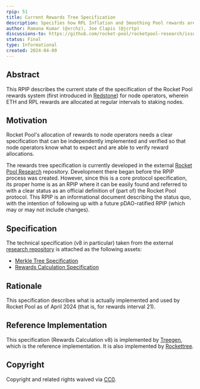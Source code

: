 ```yaml
---
rpip: 51
title: Current Rewards Tree Specification
description: Specifies how RPL Inflation and Smoothing Pool rewards are allocated to node operators
author: Ramana Kumar (@xrchz), Joe Clapis (@jcrtp)
discussions-to: https://github.com/rocket-pool/rocketpool-research/issues
status: Final
type: Informational
created: 2024-04-09
---
```


## Abstract
This RPIP describes the current state of the specification of the Rocket Pool rewards system (first introduced in [Redstone](https://medium.com/rocket-pool/rocket-pool-the-merge-redstone-601d9efd6b4)) for node operators, wherein ETH and RPL rewards are allocated at regular intervals to staking nodes.

## Motivation
Rocket Pool's allocation of rewards to node operators needs a clear specification that can be independently implemented and verified so that node operators know what to expect and are able to verify reward allocations.

The rewards tree specification is currently developed in the external [Rocket Pool Research](https://github.com/rocket-pool/rocketpool-research/tree/master/Merkle%20Rewards%20System) repository. Development there began before the RPIP process was created. However, since this is a core protocol specification, its proper home is as an RPIP where it can be easily found and referred to with a clear status as an official definition of (part of) the Rocket Pool protocol. This RPIP is an informational document describing the status quo, with the intention of following up with a future pDAO-ratified RPIP (which may or may not include changes).

## Specification
The technical specification (v8 in particular) taken from the external [research repository](https://github.com/rocket-pool/rocketpool-research/tree/master/Merkle%20Rewards%20System) is attached as the following assets:

* [Merkle Tree Specification](../assets/rpip-51/merkle-tree-spec.md)
* [Rewards Calculation Specification](../assets/rpip-51/rewards-calculation-spec.md)

## Rationale
This specification describes what is actually implemented and used by Rocket Pool as of April 2024 (that is, for rewards interval 21).

## Reference Implementation
This specification (Rewards Calculation v8) is implemented by [Treegen](https://github.com/rocket-pool/treegen/tree/a92de2f75e8188c450653b01af5ab27f97a14ec3), which is the reference implementation. It is also implemented by [Rockettree](https://github.com/xrchz/rockettree/tree/ce9bca3d15ce490804ea8e31ebfd5a24723dc8cf).

## Copyright
Copyright and related rights waived via [CC0](https://creativecommons.org/publicdomain/zero/1.0/).
